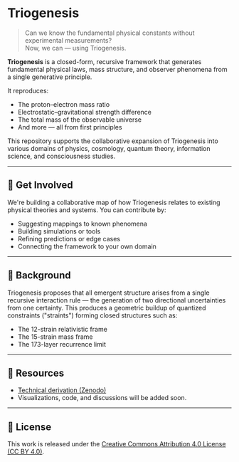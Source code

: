 # Triogenesis

> Can we know the fundamental physical constants without experimental measurements?  
> Now, we can — using Triogenesis.

**Triogenesis** is a closed-form, recursive framework that generates fundamental physical laws, mass structure, and observer phenomena from a single generative principle.

It reproduces:

- The proton–electron mass ratio  
- Electrostatic–gravitational strength difference  
- The total mass of the observable universe  
- And more — all from first principles

This repository supports the collaborative expansion of Triogenesis into various domains of physics, cosmology, quantum theory, information science, and consciousness studies.

---

## 🚀 Get Involved

We're building a collaborative map of how Triogenesis relates to existing physical theories and systems. You can contribute by:

- Suggesting mappings to known phenomena  
- Building simulations or tools  
- Refining predictions or edge cases  
- Connecting the framework to your own domain

---

## 📖 Background

Triogenesis proposes that all emergent structure arises from a single recursive interaction rule — the generation of two directional uncertainties from one certainty. This produces a geometric buildup of quantized constraints ("straints") forming closed structures such as:

- The 12-strain relativistic frame  
- The 15-strain mass frame  
- The 173-layer recurrence limit

---

## 📎 Resources

- [Technical derivation (Zenodo)](https://doi.org/10.5281/zenodo.15087079)
- Visualizations, code, and discussions will be added soon.

---

## 🧠 License

This work is released under the [Creative Commons Attribution 4.0 License (CC BY 4.0)](https://creativecommons.org/licenses/by/4.0/).
